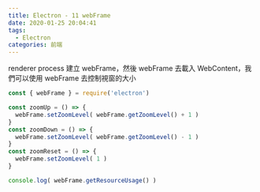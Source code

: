 ```yaml
---
title: Electron - 11 webFrame
date: 2020-01-25 20:04:41
tags:
  - Electron
categories: 前端
---
```


renderer process 建立 webFrame，然後 webFrame 去載入 WebContent，我們可以使用 webFrame 去控制視窗的大小

``` js
const { webFrame } = require('electron')

const zoomUp = () => {
  webFrame.setZoomLevel( webFrame.getZoomLevel() + 1 )
}
const zoomDown = () => {
  webFrame.setZoomLevel( webFrame.getZoomLevel() - 1 )
}
const zoomReset = () => {
  webFrame.setZoomLevel( 1 )
}

console.log( webFrame.getResourceUsage() )

```
